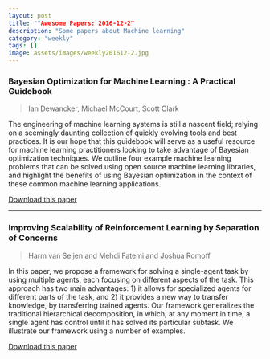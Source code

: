 ```yaml
---
layout: post
title: ""Awesome Papers: 2016-12-2"
description: "Some papers about Machine learning"
category: "weekly"
tags: []
image: assets/images/weekly201612-2.jpg
---
```

### Bayesian Optimization for Machine Learning : A Practical Guidebook
> Ian Dewancker, Michael McCourt, Scott Clark

  The engineering of machine learning systems is still a nascent field; relying
on a seemingly daunting collection of quickly evolving tools and best
practices. It is our hope that this guidebook will serve as a useful resource
for machine learning practitioners looking to take advantage of Bayesian
optimization techniques. We outline four example machine learning problems that
can be solved using open source machine learning libraries, and highlight the
benefits of using Bayesian optimization in the context of these common machine
learning applications.

[Download this paper](https://arxiv.org/abs/1612.04858)

---

### Improving Scalability of Reinforcement Learning by Separation of Concerns
> Harm van Seijen and Mehdi Fatemi and Joshua Romoff

  In this paper, we propose a framework for solving a single-agent task by
using multiple agents, each focusing on different aspects of the task. This
approach has two main advantages: 1) it allows for specialized agents for
different parts of the task, and 2) it provides a new way to transfer
knowledge, by transferring trained agents. Our framework generalizes the
traditional hierarchical decomposition, in which, at any moment in time, a
single agent has control until it has solved its particular subtask. We
illustrate our framework using a number of examples.

[Download this paper](https://arxiv.org/abs/1612.05159)